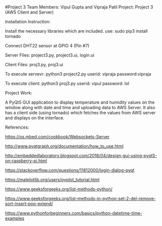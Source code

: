 #Project 3
Team Members: Vipul Gupta and Vipraja Patil Project: Project 3 (AWS Client and Server)

Installation Instruction:

Install the necessary libraries which are included. use: sudo pip3 install tornado

Connect DHT22 sensor at GPIO 4 (Pin #7)

Server Files: project3.py, project3.ui, login.ui 

Client Files: proj3.py, proj3.ui

To execute servevr: python3 project2.py userid: vipraja password:vipraja

To execute client: python3 proj3.py userid: vipul password: lol

Project Work:

A PyQt5 GUI application to display temperature and humidity values on the window along with date and time and uploading data to AWS Server. 
It also has a client side (using tornado) which fetches the values from AWS server and displays on the interface.

References:

https://os.mbed.com/cookbook/Websockets-Server

http://www.pyqtgraph.org/documentation/how_to_use.html

http://embeddedlaboratory.blogspot.com/2018/04/design-gui-using-pyqt5-on-raspberry-pi.html

https://stackoverflow.com/questions/11812000/login-dialog-pyqt

https://matplotlib.org/users/pyplot_tutorial.html

https://www.geeksforgeeks.org/list-methods-python/

https://www.geeksforgeeks.org/list-methods-in-python-set-2-del-remove-sort-insert-pop-extend/

https://www.pythonforbeginners.com/basics/python-datetime-time-examples

